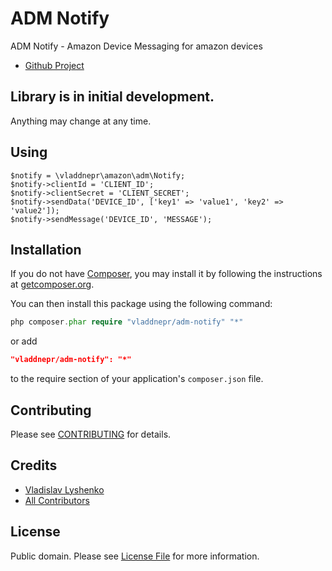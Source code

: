 # ADM Notify

ADM Notify - Amazon Device Messaging for amazon devices

- [Github Project](https://github.com/vladdnepr/adm-notify)

## Library is in initial development.

Anything may change at any time.

## Using

    $notify = \vladdnepr\amazon\adm\Notify;
    $notify->clientId = 'CLIENT_ID';
    $notify->clientSecret = 'CLIENT_SECRET';
    $notify->sendData('DEVICE_ID', ['key1' => 'value1', 'key2' => 'value2']);
    $notify->sendMessage('DEVICE_ID', 'MESSAGE');

## Installation

If you do not have [Composer](http://getcomposer.org/), you may install it by following the instructions
at [getcomposer.org](http://getcomposer.org/doc/00-intro.md#installation-nix).

You can then install this package using the following command:

```php
php composer.phar require "vladdnepr/adm-notify" "*"
```
or add

```json
"vladdnepr/adm-notify": "*"
```

to the require section of your application's `composer.json` file.

## Contributing

Please see [CONTRIBUTING](CONTRIBUTING.md) for details.

## Credits

- [Vladislav Lyshenko](https://github.com/vladdnepr)
- [All Contributors](../../contributors)

## License

Public domain. Please see [License File](LICENSE.md) for more information.
